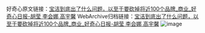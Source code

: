 好奇心原文链接：[宝洁到底出了什么问题，以至于要砍掉将近100个品牌_商业_好奇心日报-胡莹  李会娜 高宇馨](https://www.qdaily.com/articles/1760.html)
WebArchive归档链接：[宝洁到底出了什么问题，以至于要砍掉将近100个品牌_商业_好奇心日报-胡莹  李会娜 高宇馨](http://web.archive.org/web/20170922065128/http://www.qdaily.com:80/articles/1760.html)
![image](http://ww3.sinaimg.cn/large/007d5XDply1g3v4l27sydj30tzcmz4qq)